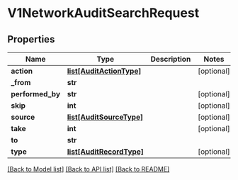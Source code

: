 # V1NetworkAuditSearchRequest

## Properties
Name | Type | Description | Notes
------------ | ------------- | ------------- | -------------
**action** | [**list[AuditActionType]**](AuditActionType.md) |  | [optional] 
**_from** | **str** |  | 
**performed_by** | **str** |  | [optional] 
**skip** | **int** |  | [optional] 
**source** | [**list[AuditSourceType]**](AuditSourceType.md) |  | [optional] 
**take** | **int** |  | [optional] 
**to** | **str** |  | 
**type** | [**list[AuditRecordType]**](AuditRecordType.md) |  | [optional] 

[[Back to Model list]](../README.md#documentation-for-models) [[Back to API list]](../README.md#documentation-for-api-endpoints) [[Back to README]](../README.md)

